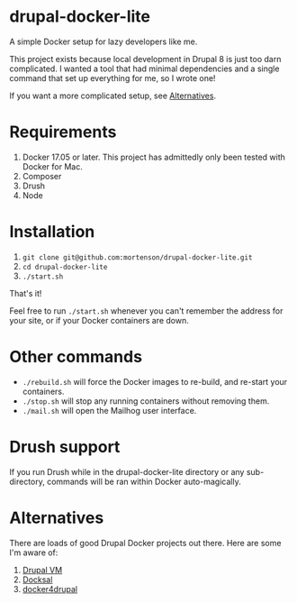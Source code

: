 # drupal-docker-lite
A simple Docker setup for lazy developers like me.

This project exists because local development in Drupal 8 is just too darn
complicated. I wanted a tool that had minimal dependencies and a single command
that set up everything for me, so I wrote one!

If you want a more complicated setup, see [Alternatives](#alternatives).

# Requirements

1. Docker 17.05 or later. This project has admittedly only been tested with
Docker for Mac.
1. Composer
1. Drush
1. Node

# Installation

1. `git clone git@github.com:mortenson/drupal-docker-lite.git`
1. `cd drupal-docker-lite`
1. `./start.sh`

That's it!

Feel free to run `./start.sh` whenever you can't remember the address for your
site, or if your Docker containers are down.

# Other commands

- `./rebuild.sh` will force the Docker images to re-build, and re-start your
containers.
- `./stop.sh` will stop any running containers without removing them.
- `./mail.sh` will open the Mailhog user interface.

# Drush support

If you run Drush while in the drupal-docker-lite directory or any sub-directory,
commands will be ran within Docker auto-magically.

# Alternatives

There are loads of good Drupal Docker projects out there. Here are some I'm
aware of:

1. [Drupal VM](https://github.com/geerlingguy/drupal-vm)
1. [Docksal](https://github.com/docksal/docksal)
1. [docker4drupal](https://github.com/wodby/docker4drupal)
